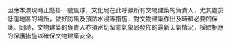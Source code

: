 因應本澳現時正懸掛一號風球，文化局在此呼籲所有文物建築的負責人，尤其處於低窪地區的場所，做好防風及預防水浸等措施，對文物建築作出及時和必要的保護。同時，文物建築的負責人亦須密切留意氣象局發佈的最新天氣情況，採取相應的保護措施以確保文物建築安全。
